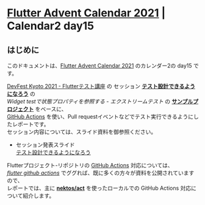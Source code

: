 # [Flutter Advent Calendar 2021](https://qiita.com/advent-calendar/2021/flutter) | Calendar2 day15

## はじめに
このドキュメントは、[Flutter Advent Calendar 2021](https://qiita.com/advent-calendar/2021/flutter) のカレンダー2の day15
です。

[DevFest Kyoto 2021 - Flutterテスト講座](https://gdgkyoto.connpass.com/event/226491/) の
セッション [**テスト設計できるようになろう**](https://drive.google.com/file/d/1OznsKYxa_VSkrAwuH2cqpf1ZHxBNsLEg/view?usp=sharing) の  
*Widget testで状態プロパティを参照する - エクストリームテスト* の [**サンプルプロジェクト**](https://github.com/cch-robo/flutter_extreme_test_sample) をベースに、  
[GitHub Actions](https://docs.github.com/en/actions) を使い、Pull requestイベントなどでテスト実行できるようにしたレポートです。  
セッション内容については、スライド資料を御参照ください。

* セッション発表スライド  
  [テスト設計できるようになろう](https://drive.google.com/file/d/1OznsKYxa_VSkrAwuH2cqpf1ZHxBNsLEg/view?usp=sharing)

Flutterプロジェクト-リポジトリの [GitHub Actions](https://docs.github.com/en/actions) 対応については、  
[*flutter github actions*](https://www.google.com/search?q=flutter+github+actions&oq=flutter+github+actions&ie=UTF-8) でググれば、既に多くの方々が資料を公開されていますので、  
レポートでは、主に [**nektos/act**](https://github.com/nektos/act) を使ったローカルでの GitHub Actions 対応について紹介します。
